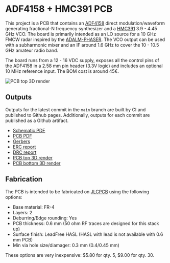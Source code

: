 # ADF4158 + HMC391 PCB

This project is a PCB that contains an
[ADF4158](https://www.analog.com/en/products/adf4158.html) direct
modulation/waveform generating fractional-N frequency synthesizer and a
[HMC391](https://www.analog.com/en/products/hmc391.html) 3.9 - 4.45 GHz VCO. The
board is primarily intended as an LO source for a 10 GHz FMCW radar inspired by
the
[ADALM-PHASER](https://wiki.analog.com/resources/eval/user-guides/circuits-from-the-lab/cn0566/overview_setup). The
VCO output can be used with a subharmonic mixer and an IF around 1.6 GHz to
cover the 10 - 10.5 GHz amateur radio band.

The board runs from a 12 - 16 VDC supply, exposes all the control pins of the
ADF4158 in a 2.58 mm pin header (3.3V logic) and includes an optional 10 MHz
reference input. The BOM cost is around 45€.

![PCB top 3D render](https://daniestevez.github.io/ADF4158_PCB/pcb-top.png)

## Outputs

Outputs for the latest commit in the `main` branch are built by CI and published
to Github pages. Additionally, outputs for each commit are published as a Github
artifact.

- [Schematic PDF](https://daniestevez.github.io/ADF4158_PCB/schematic.pdf)
- [PCB PDF](https://daniestevez.github.io/ADF4158_PCB/pcb.pdf)
- [Gerbers](https://daniestevez.github.io/ADF4158_PCB/gerbers.zip)
- [ERC report](https://daniestevez.github.io/ADF4158_PCB/erc.rpt)
- [DRC report](https://daniestevez.github.io/ADF4158_PCB/drc.rpt)
- [PCB top 3D render](https://daniestevez.github.io/ADF4158_PCB/pcb-top.png)
- [PCB bottom 3D render](https://daniestevez.github.io/ADF4158_PCB/pcb-bottom.png)

## Fabrication

The PCB is intended to be fabricated on [JLCPCB](https://jlcpcb.com/) using the
following options:

- Base material: FR-4
- Layers: 2
- Deburring/Edge rounding: Yes
- PCB thickness: 0.6 mm (50 ohm RF traces are designed for this stack up)
- Surface finish: LeadFree HASL (HASL with lead is not available with 0.6 mm PCB)
- Min via hole size/diamager: 0.3 mm (0.4/0.45 mm)

These options are very inexpensive: $5.80 for qty. 5, $9.00 for qty. 30.
